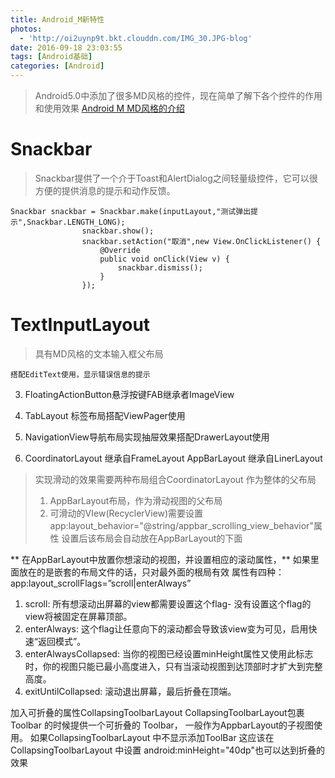 ```yaml
---
title: Android_M新特性
photos:
  - 'http://oi2uynp9t.bkt.clouddn.com/IMG_30.JPG-blog'
date: 2016-09-18 23:03:55
tags: [Android基础]
categories: [Android]
---
```


> Android5.0中添加了很多MD风格的控件，现在简单了解下各个控件的作用和使用效果
[Android M MD风格的介绍](http://blog.csdn.net/feiduclear_up/article/details/46514791)

<!--more-->

# Snackbar
> Snackbar提供了一个介于Toast和AlertDialog之间轻量级控件，它可以很方便的提供消息的提示和动作反馈。

```
Snackbar snackbar = Snackbar.make(inputLayout,"测试弹出提示",Snackbar.LENGTH_LONG);
                snackbar.show();
                snackbar.setAction("取消",new View.OnClickListener() {
                    @Override
                    public void onClick(View v) {
                        snackbar.dismiss();
                    }
                });
```

# TextInputLayout
> 具有MD风格的文本输入框父布局

```
搭配EditText使用，显示错误信息的提示
```
3. FloatingActionButton悬浮按键FAB继承者ImageView
4. TabLayout 标签布局搭配ViewPager使用
5. NavigationView导航布局实现抽屉效果搭配DrawerLayout使用

6. CoordinatorLayout 继承自FrameLayout
AppBarLayout 继承自LinerLayout

> 实现滑动的效果需要两种布局组合CoordinatorLayout 作为整体的父布局
> 1. AppBarLayout布局，作为滑动视图的父布局
> 2. 可滑动的VIew(RecyclerView)需要设置app:layout_behavior="@string/appbar_scrolling_view_behavior"属性
> 设置后该布局会自动放在AppBarLayout的下面

** 在AppBarLayout中放置你想滚动的视图，并设置相应的滚动属性，**
如果里面放在的是嵌套的布局文件的话，只对最外面的根局有效
属性有四种：
app:layout_scrollFlags=”scroll|enterAlways” 
 1. scroll: 所有想滚动出屏幕的view都需要设置这个flag- 没有设置这个flag的view将被固定在屏幕顶部。
 2. enterAlways: 这个flag让任意向下的滚动都会导致该view变为可见，启用快速“返回模式”。
 3. enterAlwaysCollapsed: 当你的视图已经设置minHeight属性又使用此标志时，你的视图只能已最小高度进入，只有当滚动视图到达顶部时才扩大到完整高度。
 4. exitUntilCollapsed: 滚动退出屏幕，最后折叠在顶端。

 加入可折叠的属性CollapsingToolbarLayout 
CollapsingToolbarLayout包裹 Toolbar 的时候提供一个可折叠的 Toolbar，
一般作为AppbarLayout的子视图使用。
如果CollapsingToolbarLayout 中不显示添加ToolBar
这应该在CollapsingToolbarLayout 中设置    android:minHeight="40dp"也可以达到折叠的效果




